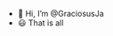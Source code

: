- 👋 Hi, I’m @GraciosusJa
- 😃 That is all
<!---
GraciosusJa/GraciosusJa is a ✨ special ✨ repository because its `README.md` (this file) appears on your GitHub profile.
You can click the Preview link to take a look at your changes.
--->
